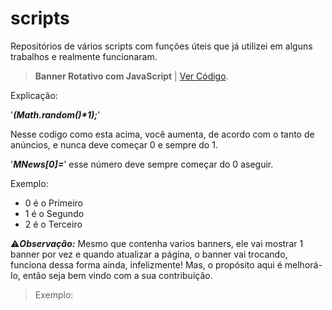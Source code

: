 # scripts
Repositórios de vários scripts com funções úteis que já utilizei em alguns trabalhos e realmente funcionaram.

> **Banner Rotativo com JavaScript** | [Ver Código](https://doni7brandao.github.io/scripts/banner_rotativo_JavaScript/banners.js).

Explicação:

'**_(Math.random()*1);_**'

Nesse codigo como esta acima, você aumenta, de acordo com o tanto de anúncios, e nunca deve começar 0 e sempre do 1.

'***MNews[0]=***' esse número deve sempre começar do 0 aseguir.

Exemplo:
+ 0 é o Primeiro
+ 1 é o Segundo
+ 2 é o Terceiro

:warning:**_Observação:_** Mesmo que contenha varios banners, ele vai mostrar 1 banner por vez e quando atualizar a página, o banner vai trocando, funciona dessa forma ainda, infelizmente! Mas, o propósito aqui é melhorá-lo, então seja bem vindo com a sua contribuição.

> Exemplo:

